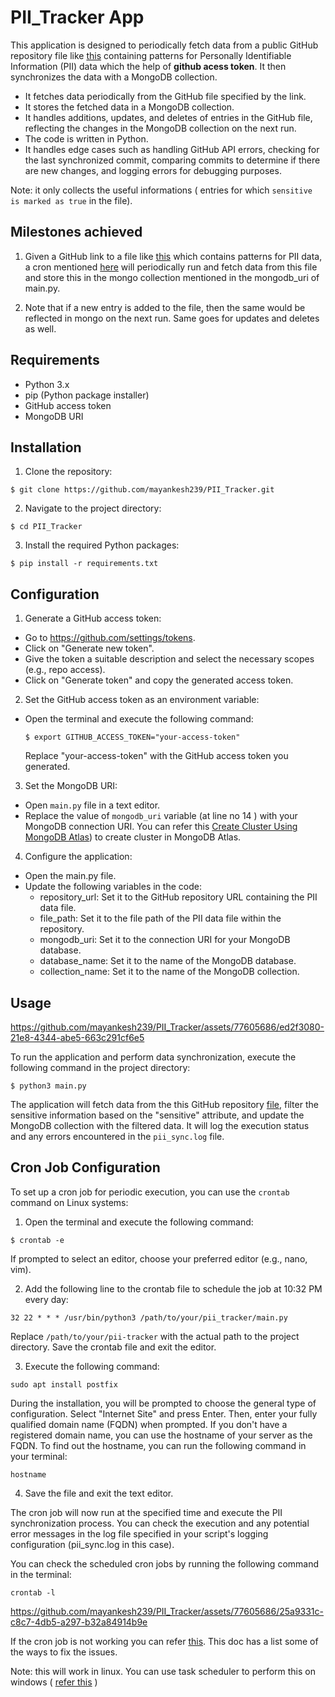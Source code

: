 # PII_Tracker App

This application is designed to periodically fetch data from a public GitHub repository file like [this](https://github.com/mayankesh239/main/blob/master/general.json) containing patterns for Personally Identifiable Information (PII) data which the help of __github acess token__. It then synchronizes the data with a MongoDB collection.

- It fetches data periodically from the GitHub file specified by the link.
- It stores the fetched data in a MongoDB collection.
- It handles additions, updates, and deletes of entries in the GitHub file, reflecting the changes in the MongoDB collection on the next run.
- The code is written in Python.
- It handles edge cases such as handling GitHub API errors, checking for the last synchronized commit, comparing commits to determine if there are new changes, and logging errors for debugging purposes.


Note: it only collects the useful informations ( entries for which `sensitive is marked as true` in the file).

## Milestones achieved

1. Given a GitHub link to a file like [this](https://github.com/mayankesh239/main/blob/master/general.json) which contains patterns for PII data, a cron mentioned [here](https://github.com/mayankesh239/PII_Tracker/blob/master/README.md#cron-job-configuration) will periodically run and fetch data from this file and store this in the mongo collection mentioned in the mongodb_uri of main.py.

2. Note that if a new entry is added to the file, then the same would be reflected in mongo on the next run. Same goes for updates and deletes as well.

## Requirements

- Python 3.x
- pip (Python package installer)
- GitHub access token
- MongoDB URI

## Installation

1. Clone the repository:
  ```
  $ git clone https://github.com/mayankesh239/PII_Tracker.git 
  ```

2. Navigate to the project directory:
  ```
  $ cd PII_Tracker
  ```

3. Install the required Python packages:
  ```
  $ pip install -r requirements.txt
  ```

## Configuration

1. Generate a GitHub access token:
- Go to https://github.com/settings/tokens.
- Click on "Generate new token".
- Give the token a suitable description and select the necessary scopes (e.g., repo access).
- Click on "Generate token" and copy the generated access token.

2. Set the GitHub access token as an environment variable:
- Open the terminal and execute the following command:
  ```
  $ export GITHUB_ACCESS_TOKEN="your-access-token"
  ```
  Replace "your-access-token" with the GitHub access token you generated.
  
3. Set the MongoDB URI:
- Open `main.py` file in a text editor.
- Replace the value of `mongodb_uri` variable (at line no 14 ) with your MongoDB connection URI.
 You can refer this [Create Cluster Using MongoDB Atlas](https://docs.google.com/document/d/1CviQ3No4yMwsjREFgg24yV1wBf2knBMoHgV8EOj17kE/edit?usp=sharing)) to create cluster in MongoDB Atlas.
  
4. Configure the application:
- Open the main.py file.
- Update the following variables in the code:
    * repository_url: Set it to the GitHub repository URL containing the PII data file.
    * file_path: Set it to the file path of the PII data file within the repository.
    * mongodb_uri: Set it to the connection URI for your MongoDB database.
    * database_name: Set it to the name of the MongoDB database.
    * collection_name: Set it to the name of the MongoDB collection.

## Usage



https://github.com/mayankesh239/PII_Tracker/assets/77605686/ed2f3080-21e8-4344-abe5-663c291cf6e5



To run the application and perform data synchronization, execute the following command in the project directory:

  ```
  $ python3 main.py
  ```

The application will fetch data from the this GitHub repository [file](https://github.com/mayankesh239/main/blob/master/general.json), filter the sensitive information based on the "sensitive" attribute, and update the MongoDB collection with the filtered data. It will log the execution status and any errors encountered in the `pii_sync.log` file.

## Cron Job Configuration

To set up a cron job for periodic execution, you can use the `crontab` command on Linux systems:

1. Open the terminal and execute the following command:
  ```
  $ crontab -e
  ```
  If prompted to select an editor, choose your preferred editor (e.g., nano, vim).
  
2. Add the following line to the crontab file to schedule the job at 10:32 PM every day:
  ```
  32 22 * * * /usr/bin/python3 /path/to/your/pii_tracker/main.py 
  ```
Replace `/path/to/your/pii-tracker` with the actual path to the project directory. Save the crontab file and exit the editor.

3. Execute the following command:
  ```
  sudo apt install postfix
  ```
 During the installation, you will be prompted to choose the general type of configuration. Select "Internet Site" and press Enter. Then, enter your fully qualified domain name (FQDN) when prompted. If you don't have a registered domain name, you can use the hostname of your server as the FQDN. To find out the hostname, you can run the following command in your terminal:

  ```
  hostname
  ```

4. Save the file and exit the text editor.

The cron job will now run at the specified time and execute the PII synchronization process.  You can check the execution and any potential error messages in the log file specified in your script's logging configuration (pii_sync.log in this case).

You can check the scheduled cron jobs by running the following command in the terminal:
  ```
  crontab -l
  ```


https://github.com/mayankesh239/PII_Tracker/assets/77605686/25a9331c-c8c7-4db5-a297-b32a84914b9e




If the cron job is not working you can refer [this](https://docs.google.com/document/d/1_BUI6k9hF7IWwPvSHw9Kq0CMRf0g5QMpY1luzwC6iV4/edit). This doc has a list some of the ways to fix the issues.

Note: this will work in linux. You can use task scheduler to perform this on windows ( [refer this](https://docs.google.com/document/d/1pPUWmuMvIDrEsyn7dUwCYvBZW6IP2PPn3iKtRDLvExw/edit?usp=sharing) ) 
